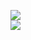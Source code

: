 [![](https://img.shields.io/badge/Made%20With-Github%20Spray-lightgrey.svg?style=for-the-badge&logo=github)](https://github.com/Annihil/github-spray#3958)  
[![](https://i.imgur.com/2DrTn0Z.gif)](https://github.com/Annihil/github-spray)